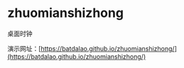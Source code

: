 # zhuomianshizhong
桌面时钟

演示网址：[https://batdalao.github.io/zhuomianshizhong/](https://batdalao.github.io/zhuomianshizhong/)
